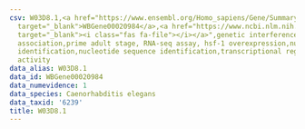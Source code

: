 ```yaml
---
csv: W03D8.1,<a href="https://www.ensembl.org/Homo_sapiens/Gene/Summary?db=core;g=WBGene00020984"
  target="_blank">WBGene00020984</a>,<a href="https://www.ncbi.nlm.nih.gov/pubmed/30894454"
  target="_blank"><i class="fas fa-file"></i></a>",genetic interference,functional
  association,prime adult stage, RNA-seq assay, hsf-1 overexpression,nucleotide sequence
  identification,nucleotide sequence identification,transcriptional regulation,up-regulates
  activity
data_alias: W03D8.1
data_id: WBGene00020984
data_numevidence: 1
data_species: Caenorhabditis elegans
data_taxid: '6239'
title: W03D8.1
---
```

